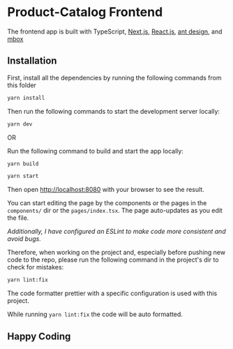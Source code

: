 # Product-Catalog Frontend

The frontend app  is built with TypeScript, [Next.js](https://nextjs.org/), [React.js](https://reactjs.org/), [ant design](https://ant.design/), and [mbox](https://mobx.js.org/react-integration.html)

## Installation

First, install all the dependencies by running the following commands from  this folder

```bash
yarn install
```

Then run the following commands to start the development server locally:

```bash
yarn dev
```

OR

Run the following command to build and start the app locally:

```bash
yarn build

yarn start
```

Then open [http://localhost:8080](http://localhost:8080) with your browser to see the result.

You can start editing the page by the components or the pages in the `components/` dir or the `pages/index.tsx`. The page auto-updates as you edit the file.

_Additionally, I have configured an ESLint to make code more consistent and avoid bugs._

Therefore, when working on the project and, especially before pushing new code to the repo, please run the following command in the project's dir to check for mistakes:

```bash
yarn lint:fix
```

The code formatter prettier with a specific configuration is used with this project.

While running `yarn lint:fix` the code will be auto formatted.

## Happy Coding

